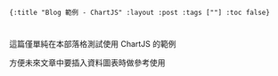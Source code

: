     {:title "Blog 範例 - ChartJS" :layout :post :tags [""] :toc false}


# 


## 

這篇僅單純在本部落格測試使用 ChartJS 的範例

方便未來文章中要插入資料圖表時做參考使用

<script src="http://www.chartjs.org/dist/2.7.1/Chart.bundle.js"></script>
<canvas id="myChart" width="400" height="200"></canvas>
<script src="data/plot_example.js"></script>

